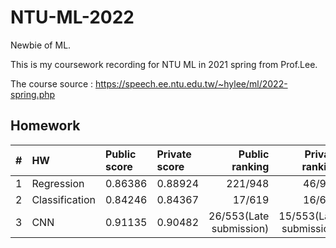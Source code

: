 # NTU-ML-2022
Newbie of ML.

This is my coursework recording for NTU ML in 2021 spring from Prof.Lee.

The course source : https://speech.ee.ntu.edu.tw/~hylee/ml/2022-spring.php

## Homework
|# |HW|Public score|Private score|Public ranking|Private ranking|
| ------ |:------|:----|:-----|-----:|-----:|
|1 |Regression|0.86386|0.88924|221/948|46/948|
|2 |Classification|0.84246|0.84367|17/619|16/619|
|3 |CNN|0.91135|0.90482|26/553(Late submission)|15/553(Late submission)|
